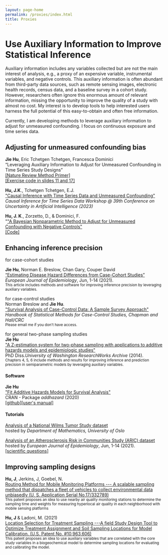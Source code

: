 ```yaml
---
layout: page-home
permalink: /proxies/index.html
title: Proxies
---
```


# Use Auxiliary Information to Improve Statistical Inference

Auxiliary information includes any variables collected but are not the main interest of analysis, e.g., a proxy of an expensive variable, instrumental variables, and negative controls. This auxiliary information is often abundant from third-party data sources, such as remote sensing images, electronic health records, census data, and a baseline survey in a cohort study. However, researchers often ignore this enormous amount of relevant information, missing the opportunity to improve the quality of a study with almost no cost.  My interest is to develop tools to help interested users harness the full potential of this easy-to-obtain and often free information.

Currently, I am developing methods to leverage auxiliary information to adjust for unmeasured confounding. I focus on continuous exposure and time series data.

## Adjusting for unmeasured confounding bias

**Jie Hu**, Eric Tchetgen Tchetgen, Francesca Dominici<br/>
“Leveraging Auxiliary Information to Adjust for Unmeasured Confounding in Time Series Study Designs”<br/>
 [[Nature Review Method Primer]](https://rdcu.be/dnIzr)  <br/>
 [[Exercise code in slides 11 and 17]](https://github.com/katehu/katehu.github.io/blob/master/Alamo_Symposium_KateHu.pdf)<br/>
 
 **Hu, J.K**., Tchetgen Tchetgen, E.J. <br/>
 ["Causal Inference with Time Series Data and Unmeasured Confounding"](https://sites.google.com/view/ci4ts2023/)<br/>
 *Causal Inference for Time Series Data Workshop @ 39th Conference on Uncertainty in Artificial Intelligence (2023)*

**Hu, J. K**., Zorzetto, D., & Dominici, F.<br/>
"["A Bayesian Nonparametric Method to Adjust for Unmeasured Confounding with Negative Controls"](https://arxiv.org/abs/2309.02631) <br/>
[[Code]](https://github.com/NSAPH-Projects/BNP-For-Unmeasured-Confounding)<br/>
## Enhancing inference precision

for case-cohort studies<br/>

**Jie Hu**, Norman E. Breslow, Chan Gary, Couper David<br/>
[“Estimating Disease Hazard Differences from Case-Cohort Studies”](https://link.springer.com/article/10.1007/s10654-021-00739-3)<br/>
*European Journal of Epidemiology*, Jun, 1-14 (2021). <br/>
<small>This article includes methods and software for improving inference precision by leveraging auxiliary variables.</small>

for case-control studies<br/>
Norman Breslow and **Jie Hu**.<br/> 
["Survival Analysis of Case-Control Data: A Sample Survey Approach"](https://www.taylorfrancis.com/chapters/edit/10.1201/9781315154084-17/survival-analysis-case-control-data-sample-survey-approach-norman-breslow-jie-kate-hu)<br/>
*Handbook of Statistical Methods for Case-Control Studies, Chapman and Hall/CRC*<br/>
<small> Please email me if you don't have access.</small>

for general two-phase sampling studies<br/>
**Jie Hu**<br/>
["A Z-estimation system for two-phase sampling with applications to additive hazards models and epidemiologic studies"](https://digital.lib.washington.edu/researchworks/handle/1773/27427) <br/> 
PhD Diss.*University of Washington ResearchWorks Archive* (2014). <br/>
<small>Chapters 4, 5, 6 include methods and results for improving inference and prediction precision in semiparametric models by leveraging auxiliary variables.</small>
   
#### Software

**Jie Hu**<br/>
["Fit Additive Hazards Models for Survival Analysis"](https://cran.r-project.org/web/packages/addhazard/index.html)<br/>
CRAN - Package *addhazard* (2020)<br/>
[[github]](https://github.com/katehu/addhazard)[[user's manual]](https://cran.r-project.org/web/packages/addhazard/addhazard.pdf)

#### Tutorials

[Analysis of a National Wilms Tumor Study dataset](https://www.mn.uio.no/math/english/research/groups/statistics-data-science/handbook-of-case-control-studies/chapter-17/bc_ah_analysis_for_table_17.4.html)<br/>
hosted by *Department of Mathematics, University of Oslo*<br/>

[Analysis of an Atherosclerosis Risk in Communities Study (ARIC) dataset](https://static-content.springer.com/esm/art%3A10.1007%2Fs10654-021-00739-3/MediaObjects/10654_2021_739_MOESM1_ESM.pdf)<br/>
hosted by *European Journal of Epidemiology*, Jun, 1-14 (2021).<br/>
[[scientific questions]](https://link.springer.com/article/10.1007/s10654-021-00739-3)

## Improving sampling designs
 
**Hu, J**, Jerkins, J, Goebel, N.<br/>
[Routing Method for Mobile Monitoring Platforms --- A scalable sampling method that dispatches a fleet of vehicles to collect environmental data unbiasedly (U. S. Application Serial No.17/332789)](https://uspto.report/patent/app/20210377708) <br/>
<small>This patent proposes an idea to use nearby air quality monitoring stations to determine the sampling time and weights for measuring hyperlocal air quality in each neighborhood with mobile sensing platforms </small>

**Hu, J** & Ladoni, M. (2021)<br/>
[Location Selection for Treatment Sampling ---A field Study Design Tool to Optimize Treatment Assignment and Soil Sampling Locations for Model Calibration. (U.S. Patent No. #10,963,606)](https://uspto.report/patent/grant/10,963,606) <br/> 
<small>This patent proposes an idea to use auxiliary variables that are correlated with the core study variables in a biogeochemical model to determine sampling locations for evaluating and calibrating the model.</small>
